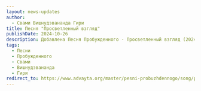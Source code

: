 ```yaml
---
layout: news-updates
author:
  - Свами Вишнудэвананда Гири
title: Песня "Просветленный взгляд"
publishDate: 2024-10-26
description: Добавлена Песня Пробужденного - Просветленный взгляд (2024 г.)
tags:
  - Песни
  - Пробужденного
  - Свами
  - Вишнудэвананда
  - Гири
redirect_to: https://www.advayta.org/master/pesni-probuzhdennogo/song/prosvetlennyy-vzglyad-2024-g/
---
```


<script>
// window.location.href = "https://www.advayta.org/master/pesni-probuzhdennogo/song/prosvetlennyy-vzglyad-2024-g/";
</script>
